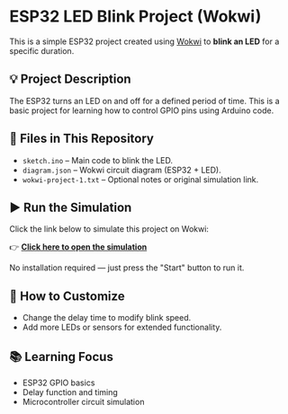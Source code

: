 # ESP32 LED Blink Project (Wokwi)

This is a simple ESP32 project created using [Wokwi](https://wokwi.com) to **blink an LED** for a specific duration.

## 💡 Project Description

The ESP32 turns an LED on and off for a defined period of time. This is a basic project for learning how to control GPIO pins using Arduino code.

## 📁 Files in This Repository

- `sketch.ino` – Main code to blink the LED.
- `diagram.json` – Wokwi circuit diagram (ESP32 + LED).
- `wokwi-project-1.txt` – Optional notes or original simulation link.

## ▶️ Run the Simulation

Click the link below to simulate this project on Wokwi:

👉 **[Click here to open the simulation](https://wokwi.com/projects/431572583355525121)**

No installation required — just press the "Start" button to run it.

## 🔧 How to Customize

- Change the delay time to modify blink speed.
- Add more LEDs or sensors for extended functionality.

## 📚 Learning Focus

- ESP32 GPIO basics
- Delay function and timing
- Microcontroller circuit simulation
